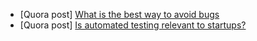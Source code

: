 * [Quora post] [What is the best way to avoid bugs](http://www.quora.com/What-are-good-ways-to-avoid-bugs-while-programming/answer/Mattias-Petter-Johansson)
* [Quora post] [Is automated testing relevant to startups?](http://www.quora.com/What-kind-of-automated-testing-should-a-startup-have-from-the-beginning-through-the-first-six-months-of-live-operation/answer/Zach-Brock)
